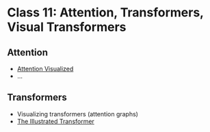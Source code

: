 # Class 11: Attention, Transformers, Visual Transformers

## Attention
* [Attention Visualized](https://towardsdatascience.com/illustrated-self-attention-2d627e33b20a#8481)
* ...

## Transformers
* Visualizing transformers (attention graphs)
* [The Illustrated Transformer](https://jalammar.github.io/illustrated-transformer/)